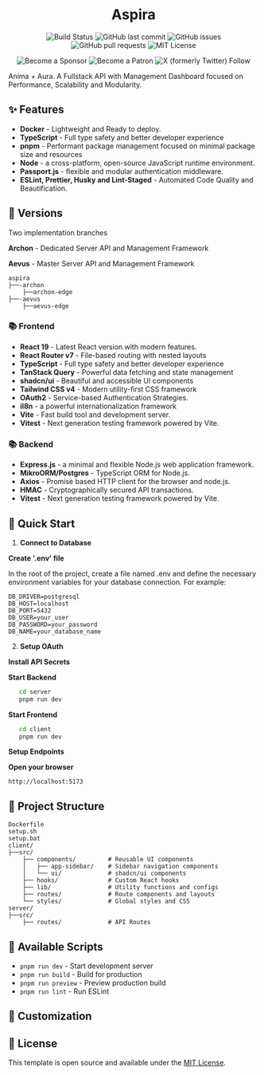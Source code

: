 <link href="style.css" rel="stylesheet"></link>
<h1 class="text-center" style="text-align: center">Aspira</h1>

<p class="text-center" style="text-align: center">
    <a href="https://github.com/Voidware-Prohibited/targetvector-api-fullstack/commits/master" class="no-decoration" style="text-decoration: none">
    <img src="https://vercelbadge.vercel.app/api/Voidware-Prohibited/targetvector-api-fullstack?plastic"
         alt="Build Status">
    </a>
    <a href="https://github.com/Voidware-Prohibited/targetvector-api-fullstack/commits/master" class="no-decoration" style="text-decoration: none">
    <img src="https://img.shields.io/github/last-commit/Voidware-Prohibited/targetvector-api-fullstack.svg?style=flat-square&logo=github&logoColor=white"
         alt="GitHub last commit">
    </a>
    <a href="https://github.com/Voidware-Prohibited/targetvector-api-fullstack/issues" class="no-decoration" style="text-decoration: none">
    <img src="https://img.shields.io/github/issues-raw/Voidware-Prohibited/targetvector-api-fullstack.svg?style=flat-square&logo=github&logoColor=white"
         alt="GitHub issues">
    </a>
    <a href="https://github.com/Voidware-Prohibited/targetvector-api-fullstack/pulls" class="no-decoration" style="text-decoration: none">
    <img src="https://img.shields.io/github/issues-pr-raw/Voidware-Prohibited/targetvector-api-fullstack.svg?style=flat-square&logo=github&logoColor=white"
         alt="GitHub pull requests">
    </a>
    <a href="https://github.com/Voidware-Prohibited/targetvector-api-fullstack/blob/master/LICENSE" class="no-decoration" style="text-decoration: none">
    <img src="https://img.shields.io/badge/License-MIT-yellow.svg"
         alt="MIT License">
    </a>
</p>
<p class="text-center" style="text-align: center">
    <a href="https://github.com/sponsors/colorindarkness" class="no-decoration" style="text-decoration: none">
    <img src="https://img.shields.io/github/sponsors/colorindarkness.svg?style=flat-square&logo=github&logoColor=white"
         alt="Become a Sponsor">
    </a>
    <a href="https://www.patreon.com/colorindarkness" class="no-decoration" style="text-decoration: none">
    <img src="https://img.shields.io/endpoint.svg?url=https%3A%2F%2Fshieldsio-patreon.vercel.app%2Fapi%3Fusername%3Dcolorindarkness%26type%3Dpatrons&style=flat"
         alt="Become a Patron">
    </a>
    <a href="https://www.x.com/voidwarex" class="no-decoration" style="text-decoration: none">
    <img alt="X (formerly Twitter) Follow" src="https://img.shields.io/twitter/follow/voidwarex?style=flat&logo=x">
     </a>
</p>

Anima + Aura. A Fullstack API with Management Dashboard focused on Performance, Scalability and Modularity.

## ✨ Features

- **Docker** -  Lightweight and Ready to deploy.
- **TypeScript** - Full type safety and better developer experience
- **pnpm** - Performant package management focused on minimal package size and resources
- **Node** -  a cross-platform, open-source JavaScript runtime environment.
- **Passport.js** - flexible and modular authentication middleware.
- **ESLint, Prettier, Husky and Lint-Staged** - Automated Code Quality and Beautification.

## 🔀 Versions
Two implementation branches

**Archon** - Dedicated Server API and Management Framework

**Aevus** - Master Server API and Management Framework

```
aspira
├──-archon
    ├──archon-edge
├──-aevus
    ├──aevus-edge
```

### 📚 Frontend

- **React 19** - Latest React version with modern features.
- **React Router v7** - File-based routing with nested layouts
- **TypeScript** - Full type safety and better developer experience
- **TanStack Query** - Powerful data fetching and state management
- **shadcn/ui** - Beautiful and accessible UI components
- **Tailwind CSS v4** - Modern utility-first CSS framework
- **OAuth2** - Service-based Authentication Strategies.
- **il8n** - a powerful internationalization framework
- **Vite** - Fast build tool and development server.
- **Vitest** - Next generation testing framework powered by Vite.

### 📚 Backend

- **Express.js** - a minimal and flexible Node.js web application framework.
- **MikroORM/Postgres** - TypeScript ORM for Node.js.
- **Axios** - Promise based HTTP client for the browser and node.js.
- **HMAC** - Cryptographically secured API transactions.
- **Vitest** - Next generation testing framework powered by Vite.

## 🚀 Quick Start

1. **Connect to Database**

**Create '.env' file**

In the root of the project, create a file named .env and define the necessary environment variables for your database connection. For example:
```
DB_DRIVER=postgresql
DB_HOST=localhost
DB_PORT=5432
DB_USER=your_user
DB_PASSWORD=your_password
DB_NAME=your_database_name
```

2. **Setup OAuth**

**Install API Secrets**

**Start Backend**
```bash
   cd server
   pnpm run dev
   ```

**Start Frontend**
```bash
   cd client
   pnpm run dev
   ```
**Setup Endpoints**

**Open your browser**
   ```
   http://localhost:5173
   ```

## 📁 Project Structure

```
Dockerfile
setup.sh
setup.bat
client/
├──src/
    ├── components/         # Reusable UI components
    │   ├── app-sidebar/    # Sidebar navigation components
    │   └── ui/             # shadcn/ui components
    ├── hooks/              # Custom React hooks
    ├── lib/                # Utility functions and configs
    ├── routes/             # Route components and layouts
    └── styles/             # Global styles and CSS
server/
├──src/
    ├── routes/             # API Routes

```

## 🔧 Available Scripts

- `pnpm run dev` - Start development server
- `pnpm run build` - Build for production
- `pnpm run preview` - Preview production build
- `pnpm run lint` - Run ESLint

## 🎨 Customization


## 📄 License

This template is open source and available under the [MIT License](LICENSE).
